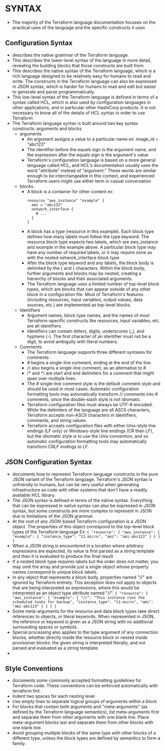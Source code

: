 # SYNTAX 
- The majority of the Terraform language documentation focuses on the practical uses of the language and the specific constructs it uses
## Configuration Syntax
- describes the native grammar of the Terraform language.
- This describes the lower-level syntax of the language in more detail, revealing the building blocks that those constructs are built from.
- This describes the native syntax of the Terraform language, which is a rich language designed to be relatively easy for humans to read and write. The constructs in the Terraform language can also be expressed in JSON syntax, which is harder for humans to read and edit but easier to generate and parse programmatically.
- This low-level syntax of the Terraform language is defined in terms of a syntax called HCL, which is also used by configuration languages in other applications, and in particular other HashiCorp products. It is not necessary to know all of the details of HCL syntax in order to use Terraform
- The Terraform language syntax is built around two key syntax constructs: arguments and blocks
  - arguments
    - An argument assigns a value to a particular name
      ex: image_id = "abc123"
    - The identifier before the equals sign is the argument name, and the expression after the equals sign is the argument's value
    - Terraform's configuration language is based on a more general language called HCL, and HCL's documentation usually uses the word "attribute" instead of "argument." These words are similar enough to be interchangeable in this context, and experienced Terraform users might use either term in casual conversation
  - blocks.
    - A block is a container for other content
    ex:
        ```
        resource "aws_instance" "example" {
          ami = "abc123"
          network_interface {
            # ...
          }
        }
        ```
    - A block has a type (resource in this example). Each block type defines how many labels must follow the type keyword. The resource block type expects two labels, which are aws_instance and example in the example above. A particular block type may have any number of required labels, or it may require none as with the nested network_interface block type.
    - After the block type keyword and any labels, the block body is delimited by the { and } characters. Within the block body, further arguments and blocks may be nested, creating a hierarchy of blocks and their associated arguments.
    - The Terraform language uses a limited number of top-level block types, which are blocks that can appear outside of any other block in a configuration file. Most of Terraform's features (including resources, input variables, output values, data sources, etc.) are implemented as top-level blocks.
  - Identifiers
    -  Argument names, block type names, and the names of most Terraform-specific constructs like resources, input variables, etc. are all identifiers.
    - Identifiers can contain letters, digits, underscores (_), and hyphens (-). The first character of an identifier must not be a digit, to avoid ambiguity with literal numbers.
  - Comments
    - The Terraform language supports three different syntaxes for comments:
    - \# begins a single-line comment, ending at the end of the line.
    - // also begins a single-line comment, as an alternative to #.
    - /* and */ are start and end delimiters for a comment that might span over multiple lines.
    - The # single-line comment style is the default comment style and should be used in most cases. Automatic configuration formatting tools may automatically transform // comments into # comments, since the double-slash style is not idiomatic.
    - Terraform configuration files must always be UTF-8 encoded. While the delimiters of the language are all ASCII characters, Terraform accepts non-ASCII characters in identifiers, comments, and string values.
    - Terraform accepts configuration files with either Unix-style line endings (LF only) or Windows-style line endings (CR then LF), but the idiomatic style is to use the Unix convention, and so automatic configuration formatting tools may automatically transform CRLF endings to LF.

## JSON Configuration Syntax 
- documents how to represent Terraform language constructs in the pure JSON variant of the Terraform language. Terraform's JSON syntax is unfriendly to humans, but can be very useful when generating infrastructure as code with other systems that don't have a readily available HCL library.
- The JSON syntax is defined in terms of the native syntax. Everything that can be expressed in native syntax can also be expressed in JSON syntax, but some constructs are more complex to represent in JSON due to limitations of the JSON grammar.
- At the root of any JSON-based Terraform configuration is a JSON object. The properties of this object correspond to the top-level block types of the Terraform language
        Ex:
        ```
        {
          "resource": {
            "aws_instance": {
              "example": {
                "instance_type": "t2.micro",
                "ami": "ami-abc123"
              }
            }
          }
        }
        ```
- When a JSON string is encountered in a location where arbitrary expressions are expected, its value is first parsed as a string template and then it is evaluated to produce the final result
- If a nested block type requires labels but the order does not matter, you may omit the array and provide just a single object whose property names correspond to unique block labels.
- In any object that represents a block body, properties named "//" are ignored by Terraform entirely. This exception does not apply to objects that are being interpreted as expressions, where this would be interpreted as an object type attribute named "//".
        ```
          {
            "resource": {
              "aws_instance": {
                "example": {
                  "//": "This instance runs the scheduled tasks for backup",
                  "instance_type": "t2.micro",
                  "ami": "ami-abc123"
                }
              }
            }
          }
        ```
- Some meta-arguments for the resource and data block types take direct references to objects, or literal keywords. When represented in JSON, the reference or keyword is given as a JSON string with no additional surrounding spaces or symbols.
- Special processing also applies to the type argument of any connection blocks, whether directly inside the resource block or nested inside provisioner blocks: the given string is interpreted literally, and not parsed and evaluated as a string template.
- 
## Style Conventions
- documents some commonly accepted formatting guidelines for Terraform code. These conventions can be enforced automatically with terraform fmt.
- Indent two spaces for each nesting level
- Use empty lines to separate logical groups of arguments within a block
- For blocks that contain both arguments and "meta-arguments" (as defined by the Terraform language semantics), list meta-arguments first and separate them from other arguments with one blank line. Place meta-argument blocks last and separate them from other blocks with one blank line.
- Avoid grouping multiple blocks of the same type with other blocks of a different type, unless the block types are defined by semantics to form a family.
